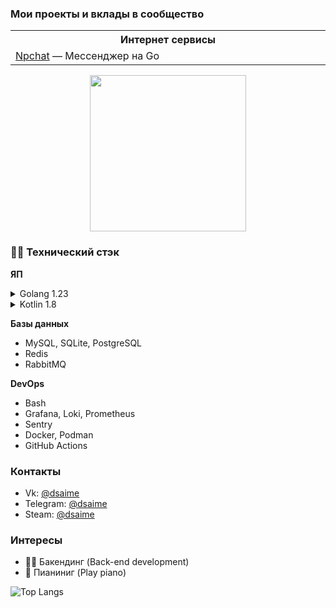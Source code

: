 ### Мои проекты и вклады в сообщество

<table>
  <tr>
    <th width="500px">Интернет сервисы</th>
  </tr>
  <tr>
    <td>
          <a href="https://github.com/nice-pea/npchat">Npchat</a> &mdash; 
          Мессенджер на Go<br/>
    </td>
  </tr>
</table>
<div align="center">
  <img src="https://i.ibb.co/zVr5xGt3/8949094online-video-cutter-com-ezgif-com-optimize.gif" width="250" height="250"/>
</div>

### 🔨😁 Технический стэк

**ЯП**
<details>
  <summary>Golang 1.23</summary>

  - nullism/bqb
  - jmoiron/sqlx
  - gofiber/fiber
  - rabbitmq/amqp091-go
  - redis/go-redis
  - grpc
  - protobuf
  - urfave/cli
  - testcontainers/testcontainers-go
  - PaulSonOfLars/gotgbot
  - jinzhu/gorm (v1)
</details>
<details>
  <summary>Kotlin 1.8</summary>

  - Compose
  - Coil
  - Viewmodel
  - Retrifit2
  - Coroutines
  - Okhttp3
</details>

**Базы данных**
- MySQL, SQLite, PostgreSQL
- Redis
- RabbitMQ

**DevOps**
- Bash
- Grafana, Loki, Prometheus
- Sentry
- Docker, Podman
- GitHub Actions

### Контакты
- Vk: [@dsaime](https://vk.ru/dsaime)
- Telegram: [@dsaime](https://t.me/dsaime)
- Steam: [@dsaime](https://steamcommunity.com/id/dsaime)

### Интересы
- 👨‍💻 Бакендинг (Back-end development)
- 🎵 Пианиниг (Play piano)

![Top Langs](https://github-readme-stats.vercel.app/api/top-langs/?username=dsaime&layout=compact&theme=dark)
